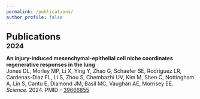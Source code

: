 ```yaml
---
permalink: /publications/
author_profile: false
---
```

<span style="font-size: 24px;"><strong>Publications</strong></span>  
<span style="font-size: 18px;"><strong>2024</strong></span>  

**An injury-induced mesenchymal-epithelial cell niche coordinates regenerative responses in the lung**\
Jones DL, Morley MP, Li X, Ying Y, Zhao G, Schaefer SE, Rodriguez LR, Cardenas-Diaz FL, Li S, Zhou S, Chembazhi UV, Kim M, Shen C, Nottingham A, Lin S, Cantu E, Diamond JM, Basil MC, Vaughan AE, Morrisey EE.\
_Science_. 2024. PMID - [39666855](https://pubmed.ncbi.nlm.nih.gov/39666855/)
